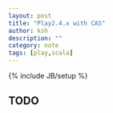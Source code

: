 ```yaml
---
layout: post
title: "Play2.4.x with CAS"
author: ksh
description: ""
category: note
tags: [play,scala]
---
```

{% include JB/setup %}

## TODO